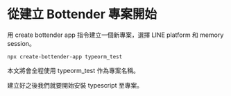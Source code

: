 # 從建立 Bottender 專案開始

用 create bottender app 指令建立一個新專案，選擇 LINE platform 和 memory session。

```
npx create-bottender-app typeorm_test
```

本文將會全程使用 typeorm_test 作為專案名稱。

建立好之後我們就要開始安裝 typescript 至專案。
